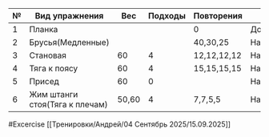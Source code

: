  
| №   | Вид упражнения                 | Вес   | Подходы | Повторения  | Место      |
| --- | ------------------------------ | ----- | ------- | ----------- | ---------- |
| 1   | Планка                         |       |         | 0           | Дом        |
| 2   | Брусья(Медленные)              |       |         | 40,30,25    | Набережная |
| 3   | Становая                       | 60    | 4       | 12,12,12,12 | Набережная |
| 4   | Тяга к поясу                   | 60    | 4       | 15,15,15,15 | Набережная |
| 5   | Присед                         | 60    | 0       |             | Набережная |
| 6   | Жим штанги стоя(Тяга к плечам) | 50,60 | 4       | 7,7,5,5     | Набережная |

#Excercise
[[Тренировки/Андрей/04 Сентябрь 2025/15.09.2025]]